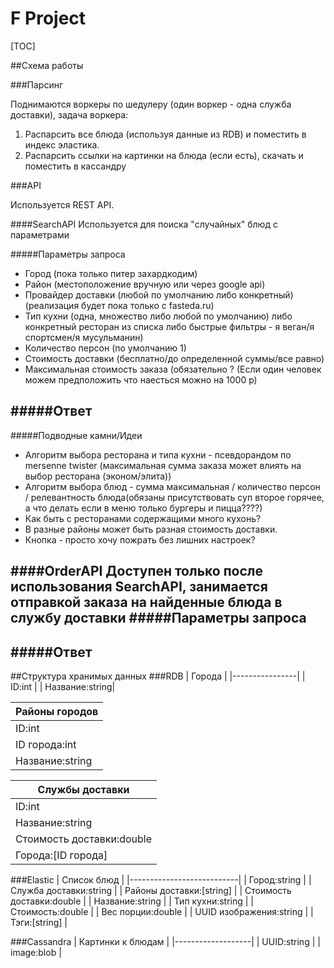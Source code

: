 # F Project
[TOC]

##Схема работы

###Парсинг

Поднимаются воркеры по шедулеру (один воркер - одна служба доставки), задача воркера:

1. Распарсить все блюда (используя данные из RDB) и поместить в индекс эластика.
2. Распарсить ссылки на картинки на блюда (если есть), скачать и поместить в кассандру


###API

Используется REST API.

####SearchAPI
Используется для поиска "случайных" блюд с параметрами

#####Параметры запроса
* Город (пока только питер захардкодим)
* Район (местоположение вручную или через google api)
* Провайдер доставки (любой по умолчанию либо конкретный) (реализация будет пока только с fasteda.ru)
* Тип кухни (одна, множество либо любой по умолчанию) либо конкретный ресторан из списка либо быстрые фильтры - я веган/я спортсмен/я мусульманин)
* Количество персон (по умолчанию 1)
* Стоимость доставки (бесплатно/до определенной суммы/все равно)
* Максимальная стоимость заказа (обязательно ? (Если один человек можем предположить что наесться можно на 1000 р)

#####Ответ
-

#####Подводные камни/Идеи
* Алгоритм выбора ресторана и типа кухни - псевдорандом по mersenne twister (максимальная сумма заказа может влиять на выбор ресторана (эконом/элита))
* Алгоритм выбора блюд - сумма максимальная / количество персон / релевантность блюда(обязаны присутствовать суп второе горячее, а что делать если в меню только бургеры и пицца????)
* Как быть с ресторанами содержащими много кухонь?
* В разные районы может быть разная стоимость доставки.
* Кнопка - просто хочу пожрать без лишних настроек?


####OrderAPI
Доступен только после использования SearchAPI, занимается отправкой заказа на найденные блюда в службу доставки
#####Параметры запроса
-
#####Ответ
-


##Структура хранимых данных
###RDB
| Города         |
|----------------|
| ID:int         |
| Название:string|

| Районы городов |
|----------------|
| ID:int         |
| ID города:int  |
| Название:string|

| Службы доставки          |
|-----------------------   |
| ID:int                   |
| Название:string          |
| Стоимость доставки:double|
| Города:[ID города]       |

###Elastic
| Список блюд               |
|---------------------------|
| Город:string              |
| Служба доставки:string    |
| Районы доставки:[string]  |
| Стоимость доставки:double |
| Название:string           |
| Тип кухни:string          |
| Стоимость:double          |
| Вес порции:double         |
| UUID изображения:string   |
| Тэги:[string]             |

###Cassandra
| Картинки к блюдам |
|-------------------|
| UUID:string       |
| image:blob        |
